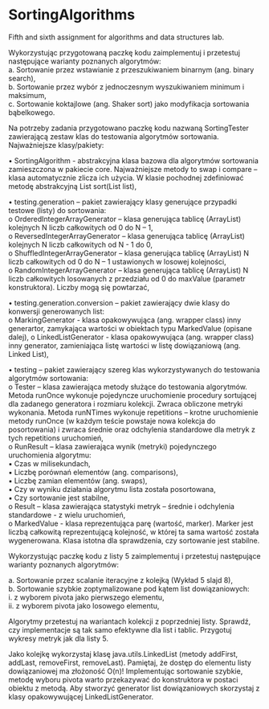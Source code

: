 # SortingAlgorithms
Fifth and sixth assignment for algorithms and data structures lab.

Wykorzystując przygotowaną paczkę kodu zaimplementuj i przetestuj
następujące warianty poznanych algorytmów:  
a. Sortowanie przez wstawianie z przeszukiwaniem binarnym (ang. binary
search),  
b. Sortowanie przez wybór z jednoczesnym wyszukiwaniem minimum
i maksimum,  
c. Sortowanie koktajlowe (ang. Shaker sort) jako modyfikacja sortowania
bąbelkowego.

Na potrzeby zadania przygotowano paczkę kodu nazwaną SortingTester
zawierającą zestaw klas do testowania algorytmów sortowania.
Najważniejsze klasy/pakiety:  

• SortingAlgorithm<T> - abstrakcyjna klasa bazowa dla algorytmów
sortowania zamieszczona w pakiecie core. Najważniejsze metody to
swap i compare – klasa automatycznie zlicza ich użycia. W klasie
pochodnej zdefiniować metodę abstrakcyjną List<T> sort(List<T> list),  

• testing.generation – pakiet zawierający klasy generujące przypadki
testowe (listy) do sortowania:  
o OrderedIntegerArrayGenerator – klasa generująca tablicę
(ArrayList<Integer>) kolejnych N liczb całkowitych od 0 do N – 1,  
o ReversedIntegerArrayGenerator – klasa generująca tablicę
(ArrayList<Integer>) kolejnych N liczb całkowitych od N - 1 do 0,  
o ShuffledIntegerArrayGenerator – klasa generująca tablicę
(ArrayList<Integer>) N liczb całkowitych od 0 do N – 1 ustawionych
w losowej kolejności,  
o RandomIntegerArrayGenerator – klasa generująca tablicę
(ArrayList<Integer>) N liczb całkowitych losowanych z przedziału od
0 do maxValue (parametr konstruktora). Liczby mogą się powtarzać,  

• testing.generation.conversion – pakiet zawierający dwie klasy do
konwersji generowanych list:  
o MarkingGenerator<T> - klasa opakowywująca (ang. wrapper class)
inny generartor, zamykająca wartości w obiektach typu
MarkedValue<T> (opisane dalej), 
o LinkedListGenerator<T> - klasa opakowywująca (ang. wrapper
class) inny generator, zamieniająca listę wartości w listę
dowiązaniową (ang. Linked List),  

• testing – pakiet zawierający szereg klas wykorzystywanych do
testowania algorytmów sortowania:  
o Tester – klasa zawierająca metody służące do testowania
algorytmów. Metoda runOnce wykonuje pojedyncze uruchomienie
procedury sortującej dla zadanego generatora i rozmiaru kolekcji.
Zwraca obliczone metryki wykonania. Metoda runNTimes wykonuje
repetitions – krotne uruchomienie metody runOnce (w każdym
teście powstaje nowa kolekcja do posortowania) i zwraca średnie
oraz odchylenia standardowe dla metryk z tych repetitions
uruchomień,  
o RunResult – klasa zawierająca wynik (metryki) pojedynczego
uruchomienia algorytmu:  
▪ Czas w milisekundach,  
▪ Liczbę porównań elementów (ang. comparisons),  
▪ Liczbę zamian elementów (ang. swaps),  
▪ Czy w wyniku działania algorytmu lista została posortowana,  
▪ Czy sortowanie jest stabilne,  
o Result – klasa zawierająca statystyki metryk – średnie i odchylenia
standardowe - z wielu uruchomień,  
o MarkedValue<T> - klasa reprezentująca parę (wartość, marker).
Marker jest liczbą całkowitą reprezentującą kolejność, w której ta
sama wartość została wygenerowana. Klasa istotna dla sprawdzenia,
czy sortowanie jest stabilne.

Wykorzystując paczkę kodu z listy 5 zaimplementuj i przetestuj
następujące warianty poznanych algorytmów:

a. Sortowanie przez scalanie iteracyjne z kolejką (Wykład 5 slajd 8),  
b. Sortowanie szybkie zoptymalizowane pod kątem list dowiązaniowych:  
i. z wyborem pivota jako pierwszego elementu,  
ii. z wyborem pivota jako losowego elementu,  

Algorytmy przetestuj na wariantach kolekcji z poprzedniej listy. Sprawdź,
czy implementacje są tak samo efektywne dla list i tablic. Przygotuj
wykresy metryk jak dla listy 5.

Jako kolejkę wykorzystaj klasę java.utils.LinkedList<T> (metody addFirst,
addLast, removeFirst, removeLast).
Pamiętaj, że dostęp do elementu listy dowiązaniowej ma złożoność O(n)!
Implementując sortowanie szybkie, metodę wyboru pivota warto
przekazywać do konstruktora w postaci obiektu z metodą.
Aby stworzyć generator list dowiązaniowych skorzystaj z klasy
opakowywującej LinkedListGenerator<T>.

